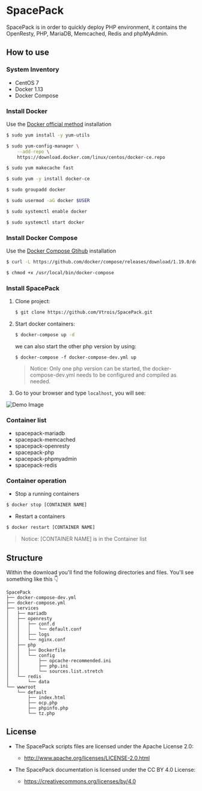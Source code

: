 # SpacePack
SpacePack is in order to quickly deploy PHP environment, it contains the OpenResty, PHP, MariaDB, Memcached, Redis and phpMyAdmin.

## How to use

### System Inventory

+ CentOS 7
+ Docker 1.13
+ Docker Compose

### Install Docker

Use the [Docker official method](https://docs.docker.com/engine/installation/linux/centos/) installation

```bash
$ sudo yum install -y yum-utils

$ sudo yum-config-manager \
    --add-repo \
    https://download.docker.com/linux/centos/docker-ce.repo

$ sudo yum makecache fast

$ sudo yum -y install docker-ce

$ sudo groupadd docker

$ sudo usermod -aG docker $USER

$ sudo systemctl enable docker

$ sudo systemctl start docker
```

### Install Docker Compose

Use the [Docker Compose Gtihub](https://github.com/docker/compose/releases) installation

```bash
$ curl -L https://github.com/docker/compose/releases/download/1.19.0/docker-compose-`uname -s`-`uname -m` > /usr/local/bin/docker-compose

$ chmod +x /usr/local/bin/docker-compose
```

### Install SpacePack
1. Clone project:
    ```bash
    $ git clone https://github.com/Vtrois/SpacePack.git
    ```

2. Start docker containers:
    ```bash
    $ docker-compose up -d
    ```
    we can also start the other php version by using:

    ```
    $ docker-compose -f docker-compose-dev.yml up
    ```

    > Notice: Only one php version can be started, the docker-compose-dev.yml needs to be configured and compiled as needed.

3. Go to your browser and type `localhost`, you will see:

![Demo Image](https://s1.ax1x.com/2018/02/14/9Ym2pF.png)

### Container list

+ spacepack-mariadb
+ spacepack-memcached
+ spacepack-openresty
+ spacepack-php
+ spacepack-phpmyadmin
+ spacepack-redis

### Container operation

+ Stop a running containers

```bash
$ docker stop [CONTAINER NAME]
```

+ Restart a containers

```bash
$ docker restart [CONTAINER NAME]
```

> Notice: [CONTAINER NAME] is in the Container list

## Structure

Within the download you'll find the following directories and files. You'll see something like this :point_down:

```
SpacePack
├── docker-compose-dev.yml
├── docker-compose.yml
├── services
│   ├── mariadb
│   ├── openresty
│   │   ├── conf.d
│   │   │   └── default.conf
│   │   ├── logs
│   │   └── nginx.conf
│   ├── php
│   │   ├── Dockerfile
│   │   └── config
│   │       ├── opcache-recommended.ini
│   │       ├── php.ini
│   │       └── sources.list.stretch
│   └── redis
│       └── data
└── wwwroot
    └── default
        ├── index.html
        ├── ocp.php
        ├── phpinfo.php
        └── tz.php
```

## License

- The SpacePack scripts files are licensed under the Apache License 2.0:
  - http://www.apache.org/licenses/LICENSE-2.0.html

- The SpacePack documentation is licensed under the CC BY 4.0 License:
  - https://creativecommons.org/licenses/by/4.0
